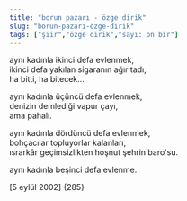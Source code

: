 ```yaml
---
title: "borun pazarı - özge dirik"
slug: "borun-pazarı-özge-dirik"
tags: ["şiir","özge dirik","sayı: on bir"]
---
```


aynı kadınla ikinci defa evlenmek,\
ikinci defa yakılan sigaranın ağır tadı,\
ha bitti, ha bitecek...

aynı kadınla üçüncü defa evlenmek,\
denizin demlediği vapur çayı,\
ama pahalı.

aynı kadınla dördüncü defa evlenmek,\
bohçacılar topluyorlar kalanları,\
ısrarkâr geçimsizlikten hoşnut şehrin baro'su.

aynı kadınla beşinci defa evlenme.

\[5 eylül 2002\] {285}


